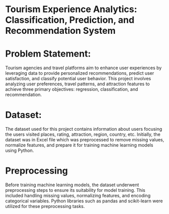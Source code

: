# Tourism Experience Analytics: Classification, Prediction, and Recommendation System

# Problem Statement:
Tourism agencies and travel platforms aim to enhance user experiences by leveraging data to provide personalized recommendations, predict user satisfaction, and classify potential user behavior. This project involves analyzing user preferences, travel patterns, and attraction features to achieve three primary objectives: regression, classification, and recommendation.

# Dataset:
The dataset used for this project contains information about users focusing the users visited places, rating, attraction, region, country, etc. Initially, the dataset was in Excel file which was preprocessed to remove missing values, normalize features, and prepare it for training machine learning models using Python.

# Preprocessing
Before training machine learning models, the dataset underwent preprocessing steps to ensure its suitability for model training. This included handling missing values, normalizing features, and encoding categorical variables. Python libraries such as pandas and scikit-learn were utilized for these preprocessing tasks.

